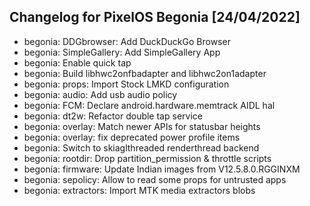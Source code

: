 ## Changelog for PixelOS Begonia [24/04/2022]

- begonia: DDGbrowser: Add DuckDuckGo Browser
- begonia: SimpleGallery: Add SimpleGallery App
- begonia: Enable quick tap
- begonia: Build libhwc2onfbadapter and libhwc2on1adapter
- begonia: props: Import Stock LMKD configuration
- begonia: audio: Add usb audio policy
- begonia: FCM: Declare android.hardware.memtrack AIDL hal
- begonia: dt2w: Refactor double tap service
- begonia: overlay: Match newer APIs for statusbar heights
- begonia: overlay: fix deprecated power profile items
- begonia: Switch to skiaglthreaded renderthread backend
- begonia: rootdir: Drop partition_permission & throttle scripts
- begonia: firmware: Update Indian images from V12.5.8.0.RGGINXM
- begonia: sepolicy: Allow to read some props for untrusted apps
- begonia: extractors: Import MTK media extractors blobs

